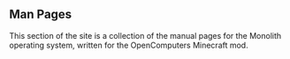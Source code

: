 ## Man Pages

This section of the site is a collection of the manual pages for the Monolith operating system, written for the OpenComputers Minecraft mod.
